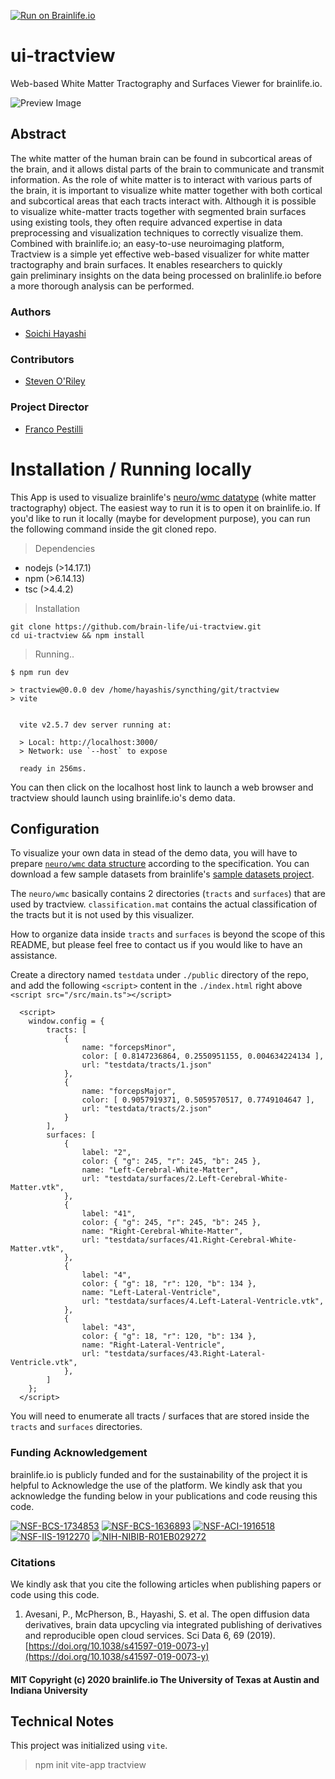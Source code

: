 [![Run on Brainlife.io](https://img.shields.io/badge/brainlife-ui.tractview-blue.svg)](https://brainlife.io/ui/tractview)

# ui-tractview

Web-based White Matter Tractography and Surfaces Viewer for brainlife.io.

![Preview Image](https://raw.githubusercontent.com/brainlife/brainlife.hugo/master/static/images/ui-logos/tractview.png)

## Abstract

The white matter of the human brain can be found in subcortical areas of the brain, and it allows distal parts of the brain to communicate and transmit information. As the role of white matter is to interact with various parts of the brain, it is important to visualize white matter together with both cortical and subcortical areas that each tracts interact with. Although it is possible to visualize white-matter tracts together with segmented brain surfaces  using existing tools, they often require advanced expertise in data preprocessing and visualization techniques to correctly visualize them. Combined with brainlife.io; an easy-to-use neuroimaging platform, Tractview is a simple yet effective web-based visualizer for white matter tractography and brain surfaces. It enables researchers to quickly gain preliminary insights on the data being processed on bralinlife.io before a more thorough analysis can be performed. 

### Authors
- [Soichi Hayashi](hayashis@iu.edu)

### Contributors
- [Steven O'Riley](stevengeeky@gmail.com)

### Project Director
- [Franco Pestilli](frakkopesto@gmail.com)

# Installation / Running locally

This App is used to visualize brainlife's [neuro/wmc datatype](https://brainlife.io/datatype/5cc1d64c44947d8aea6b2d8b) (white matter tractography) object. The easiest way to run it is to open it on brainlife.io. If you'd like to run it locally (maybe for development purpose), you can run the following command inside the git cloned repo.

> Dependencies

* nodejs (>14.17.1)
* npm (>6.14.13)
* tsc (>4.4.2)

> Installation

```
git clone https://github.com/brain-life/ui-tractview.git
cd ui-tractview && npm install
```

> Running..

```
$ npm run dev

> tractview@0.0.0 dev /home/hayashis/syncthing/git/tractview
> vite


  vite v2.5.7 dev server running at:

  > Local: http://localhost:3000/
  > Network: use `--host` to expose

  ready in 256ms.

```

You can then click on the localhost host link to launch a web browser and tractview should launch using brainlife.io's demo data.

## Configuration

To visualize your own data in stead of the demo data, you will have to prepare [`neuro/wmc` data structure](https://brainlife.io/datatype/5cc1d64c44947d8aea6b2d8b) according to the specification. You can download a few sample datasets from brainlife's [sample datasets project](https://brainlife.io/project/5d786647281b9525d8821011).

The `neuro/wmc` basically contains 2 directories (`tracts` and `surfaces`) that are used by tractview. `classification.mat` contains the actual classification of the tracts but it is not used by this visualizer.

How to organize data inside `tracts` and `surfaces` is beyond the scope of this README, but please feel free to contact us if you would like to have an assistance.

Create a directory named `testdata` under `./public` directory of the repo, and add the following `<script>` content in the `./index.html` right above `<script src="/src/main.ts"></script>`

```
  <script>
    window.config = {
        tracts: [
            {
                name: "forcepsMinor",
                color: [ 0.8147236864, 0.2550951155, 0.004634224134 ],
                url: "testdata/tracts/1.json"
            },
            {
                name: "forcepsMajor",
                color: [ 0.9057919371, 0.5059570517, 0.7749104647 ],
                url: "testdata/tracts/2.json"
            } 
        ],
        surfaces: [
            {
                label: "2",
                color: { "g": 245, "r": 245, "b": 245 },
                name: "Left-Cerebral-White-Matter",
                url: "testdata/surfaces/2.Left-Cerebral-White-Matter.vtk",
            },
            {
                label: "41",
                color: { "g": 245, "r": 245, "b": 245 },
                name: "Right-Cerebral-White-Matter",
                url: "testdata/surfaces/41.Right-Cerebral-White-Matter.vtk",
            },
            {
                label: "4",
                color: { "g": 18, "r": 120, "b": 134 },
                name: "Left-Lateral-Ventricle",
                url: "testdata/surfaces/4.Left-Lateral-Ventricle.vtk",
            },
            {
                label: "43",
                color: { "g": 18, "r": 120, "b": 134 },
                name: "Right-Lateral-Ventricle",
                url: "testdata/surfaces/43.Right-Lateral-Ventricle.vtk",
            },
        ]
    };
  </script>

```

You will need to enumerate all tracts / surfaces that are stored inside the `tracts` and `surfaces` directories. 

### Funding Acknowledgement
brainlife.io is publicly funded and for the sustainability of the project it is helpful to Acknowledge the use of the platform. We kindly ask that you acknowledge the funding below in your publications and code reusing this code.

[![NSF-BCS-1734853](https://img.shields.io/badge/NSF_BCS-1734853-blue.svg)](https://nsf.gov/awardsearch/showAward?AWD_ID=1734853)
[![NSF-BCS-1636893](https://img.shields.io/badge/NSF_BCS-1636893-blue.svg)](https://nsf.gov/awardsearch/showAward?AWD_ID=1636893)
[![NSF-ACI-1916518](https://img.shields.io/badge/NSF_ACI-1916518-blue.svg)](https://nsf.gov/awardsearch/showAward?AWD_ID=1916518)
[![NSF-IIS-1912270](https://img.shields.io/badge/NSF_IIS-1912270-blue.svg)](https://nsf.gov/awardsearch/showAward?AWD_ID=1912270)
[![NIH-NIBIB-R01EB029272](https://img.shields.io/badge/NIH_NIBIB-R01EB029272-green.svg)](https://grantome.com/grant/NIH/R01-EB029272-01)

### Citations
We kindly ask that you cite the following articles when publishing papers or code using this code. 

1. Avesani, P., McPherson, B., Hayashi, S. et al. The open diffusion data derivatives, brain data upcycling via integrated publishing of derivatives and reproducible open cloud services. Sci Data 6, 69 (2019). [https://doi.org/10.1038/s41597-019-0073-y](https://doi.org/10.1038/s41597-019-0073-y)

#### MIT Copyright (c) 2020 brainlife.io The University of Texas at Austin and Indiana University

## Technical Notes

This project was initialized using `vite`. 

>  npm init vite-app tractview
